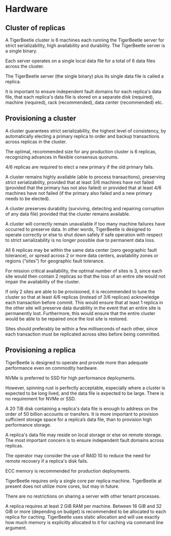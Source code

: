 # Hardware

## Cluster of replicas

A TigerBeetle cluster is 6 machines each running the TigerBeetle
server for strict serializability, high availability and
durability. The TigerBeetle server is a single binary.

Each server operates on a single local data file for a total of 6
data files across the cluster.

The TigerBeetle server (the single binary) plus its single data file
is called a replica.

It is important to ensure independent fault domains for each replica's
data file, that each replica's data file is stored on a separate disk
(required), machine (required), rack (recommended), data center
(recommended) etc.

## Provisioning a cluster

A cluster guarantees strict serializability, the highest level of
consistency, by automatically electing a primary replica to order and
backup transactions across replicas in the cluster.

The optimal, recommended size for any production cluster is 6
replicas, recognizing advances in flexible consensus quorums.

4/6 replicas are required to elect a new primary if the old primary
fails.

A cluster remains highly available (able to process transactions),
preserving strict serializability, provided that at least 3/6 machines
have not failed (provided that the primary has not also failed) or
provided that at least 4/6 machines have not failed (if the primary
also failed and a new primary needs to be elected).

A cluster preserves durability (surviving, detecting and repairing
corruption of any data file) provided that the cluster remains
available.

A cluster will correctly remain unavailable if too many machine
failures have occurred to preserve data. In other words, TigerBeetle
is designed to operate correctly or else to shut down safely if safe
operation with respect to strict serializability is no longer possible
due to permanent data loss.

All 6 replicas may be within the same data center (zero geographic
fault tolerance), or spread across 2 or more data centers,
availability zones or regions (“sites”) for geographic fault
tolerance.

For mission critical availability, the optimal number of sites is 3,
since each site would then contain 2 replicas so that the loss of an
entire site would not impair the availability of the cluster.

If only 2 sites are able to be provisioned, it is recommended to tune
the cluster so that at least 4/6 replicas (instead of 3/6 replicas)
acknowledge each transaction before commit. This would ensure that at
least 1 replica in the other site will preserve data durability in the
event that an entire site is permanently lost. Furthermore, this would
ensure that the entire cluster would be able to be repaired once the
lost site is restored.

Sites should preferably be within a few milliseconds of each other,
since each transaction must be replicated across sites before being
committed.

## Provisioning a replica

TigerBeetle is designed to operate and provide more than adequate
performance even on commodity hardware.

NVMe is preferred to SSD for high performance deployments.

However, spinning rust is perfectly acceptable, especially where a
cluster is expected to be long lived, and the data file is expected to
be large. There is no requirement for NVMe or SSD.

A 20 TiB disk containing a replica's data file is enough to address on
the order of 50 billion accounts or transfers. It is more important to
provision sufficient storage space for a replica’s data file, than to
provision high performance storage.

A replica's data file may reside on local storage or else on remote
storage. The most important concern is to ensure independent fault
domains across replicas.

The operator may consider the use of RAID 10 to reduce the need for
remote recovery if a replica's disk fails.

ECC memory is recommended for production deployments.

TigerBeetle requires only a single core per replica
machine. TigerBeetle at present does not utilize more cores, but may
in future.

There are no restrictions on sharing a server with other tenant
processes.

A replica requires at least 2 GiB RAM per machine. Between 16 GiB and
32 GiB or more (depending on budget) is recommended to be allocated to
each replica for caching. TigerBeetle uses static allocation and will
use exactly how much memory is explicitly allocated to it for caching
via command line argument.
